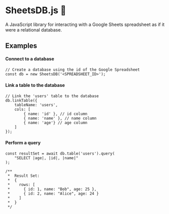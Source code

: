 # SheetsDB.js 💾

A JavaScript library for interacting with a Google Sheets spreadsheet as if it were a relational database.

## Examples

#### Connect to a database

```
// Create a database using the id of the Google Spreadsheet
const db = new SheetsDB('<SPREADSHEET_ID>');
```

#### Link a table to the database
```
// Link the 'users' table to the database
db.linkTable({
    tableName: 'users',
    cols: [
        { name: 'id' }, // id column
        { name: 'name' }, // name column
        { name: 'age'} // age column
    ]
});
```

#### Perform a query
```
const resultSet = await db.table('users').query(
    "SELECT |age|, |id|, |name|"
);

/**
 *  Result Set:
 *  {
 *    rows: [
 *      { id: 1, name: "Bob", age: 25 },
 *      { id: 2, name: "Alice", age: 24 }
 *    ]
 *  }
 */
```
